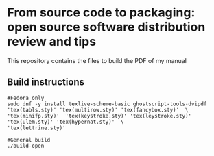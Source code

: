 # From source code to packaging: open source software distribution review and tips

This repository contains the files to build the PDF of my manual

## Build instructions

```
#Fedora only
sudo dnf -y install texlive-scheme-basic ghostscript-tools-dvipdf 'tex(tabls.sty)' 'tex(multirow.sty)' 'tex(fancybox.sty)'  \
'tex(minifp.sty)'  'tex(keystroke.sty)' 'tex(leystroke.sty)'  'tex(ulem.sty)' 'tex(hypernat.sty)'  \
'tex(lettrine.sty)'  

#General build
./build-open
```
